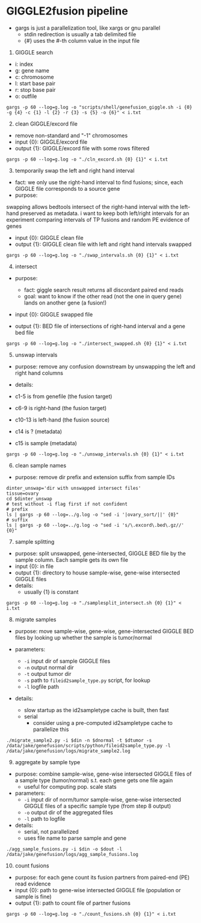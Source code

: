 # GIGGLE2fusion pipeline

- gargs is just a parallelization tool, like xargs or gnu parallel
    - stdin redirection is usually a tab delimited file
    - {#} uses the #-th column value in the input file

1. GIGGLE search

- i: index
- g: gene name
- c: chromosome
- l: start base pair
- r: stop base pair
- o: outfile

```
gargs -p 60 --log=g.log -o "scripts/shell/genefusion_giggle.sh -i {0} -g {4} -c {1} -l {2} -r {3} -s {5} -o {6}" < i.txt
```

2. clean GIGGLE/excord file

- remove non-standard and "-1" chromosomes
- input {0}: GIGGLE/excord file
- output {1}: GIGGLE/excord file with some rows filtered

```
gargs -p 60 --log=g.log -o "./cln_excord.sh {0} {1}" < i.txt
```

3. temporarily swap the left and right hand interval

- fact: we only use the right-hand interval to find fusions; since, each GIGGLE file corresponds to a source gene
- purpose: 

swapping allows bedtools intersect of the right-hand interval with the left-hand preserved as metadata.
i want to keep both left/right intervals for an experiment comparing intervals of TP fusions and random PE evidence of genes

- input {0}: GIGGLE clean file
- output {1}: GIGGLE clean file with left and right hand intervals swapped

```
gargs -p 60 --log=g.log -o "./swap_intervals.sh {0} {1}" < i.txt
```

4. intersect

- purpose: 
    - fact: giggle search result returns all discordant paired end reads
    - goal: want to know if the other read (not the one in query gene) lands on another gene (a fusion!)

- input {0}: GIGGLE swapped file
- output {1}: BED file of intersections of right-hand interval and a gene bed file

```
gargs -p 60 --log=g.log -o "./intersect_swapped.sh {0} {1}" < i.txt
```

5. unswap intervals

- purpose: remove any confusion downstream by unswapping the left and right hand columns

- details:

- c1-5 is from genefile (the fusion target)
- c6-9 is right-hand (the fusion target)
- c10-13 is left-hand (the fusion source)
- c14 is ? (metadata)
- c15 is sample (metadata)

```
gargs -p 60 --log=g.log -o "./unswap_intervals.sh {0} {1}" < i.txt
```

6. clean sample names

- purpose: remove dir prefix and extension suffix from sample IDs

```
dinter_unswap='dir with unswapped intersect files'
tissue=ovary
cd $dinter_unswap
# test without -i flag first if not confident
# prefix
ls | gargs -p 60 --log=../g.log -o "sed -i '|ovary_sort/||' {0}"
# suffix
ls | gargs -p 60 --log=../g.log -o "sed -i 's/\.excord\.bed\.gz//' {0}"
```

7. sample splitting

- purpose: split unswapped, gene-intersected, GIGGLE BED file by the sample column. Each sample gets its own file
- input {0}: in file
- output {1}: directory to house sample-wise, gene-wise intersected GIGGLE files
- details:
    - usually {1} is constant

```
gargs -p 60 --log=g.log -o "./samplesplit_intersect.sh {0} {1}" < i.txt
```

8. migrate samples

- purpose: move sample-wise, gene-wise, gene-intersected GIGGLE BED files by looking up whether the sample is tumor/normal
- parameters:
    - `-i` input dir of sample GIGGLE files
    - `-n` output normal dir
    - `-t` output tumor dir
    - `-s` path to `fileid2sample_type.py` script, for lookup
    - `-l` logfile path
 
- details:
    - slow startup as the id2sampletype cache is built, then fast
    - serial
        - consider using a pre-computed id2sampletype cache to parallelize this

 
```
./migrate_sample2.py -i $din -n $dnormal -t $dtumor -s /data/jake/genefusion/scripts/python/fileid2sample_type.py -l /data/jake/genefusion/logs/migrate_sample2.log
```

9. aggregate by sample type

- purpose: combine sample-wise, gene-wise intersected GIGGLE files of a sample type (tumor/normal) s.t. each gene gets one file again
    - useful for computing pop. scale stats
- parameters:
    - `-i` input dir of norm/tumor sample-wise, gene-wise intersected GIGGLE files of a specific sample type (from step 8 output)
    - `-o` output dir of the aggregated files
    - `-l` path to logfile
- details:
    - serial, not parallelized
    - uses file name to parse sample and gene
```
./agg_sample_fusions.py -i $din -o $dout -l /data/jake/genefusion/logs/agg_sample_fusions.log
```

10. count fusions

- purpose: for each gene count its fusion partners from paired-end (PE) read evidence
- input {0}: path to gene-wise intersected GIGGLE file (population or sample is fine)
- output {1}: path to count file of partner fusions
```
gargs -p 60 --log=g.log -o "./count_fusions.sh {0} {1}" < i.txt
```

